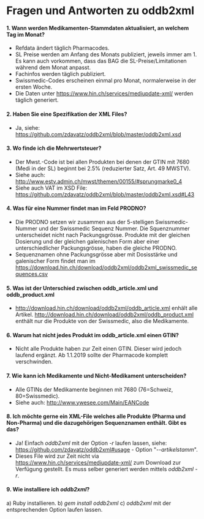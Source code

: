 # Fragen und Antworten zu oddb2xml

#### 1. Wann werden Medikamenten-Stammdaten aktualisiert, an welchem Tag im Monat?
* Refdata ändert täglich Pharmacodes.
* SL Preise werden am Anfang des Monats publiziert, jeweils immer am 1. Es kann auch vorkommen, dass das BAG die SL-Preise/Limitationen während dem Monat anpasst.
* Fachinfos werden täglich publiziert.
* Swissmedic-Codes erscheinen einmal pro Monat, normalerweise in der ersten Woche.
* Die Daten unter https://www.hin.ch/services/mediupdate-xml/ werden täglich generiert.

#### 2. Haben Sie eine Spezifikation der XML Files? 
* Ja, siehe: https://github.com/zdavatz/oddb2xml/blob/master/oddb2xml.xsd

#### 3. Wo finde ich die Mehrwertsteuer?
* Der Mwst.-Code ist bei allen Produkten bei denen der GTIN mit 7680 (Medi in der SL) beginnt bei 2.5% (reduzierter Satz, Art. 49 MWSTV). 
* Siehe auch: http://www.estv.admin.ch/mwst/themen/00155/#sprungmarke0_4
* Siehe auch VAT im XSD File: https://github.com/zdavatz/oddb2xml/blob/master/oddb2xml.xsd#L43

#### 4. Was für eine Nummer findet man im Feld PRODNO?
* Die PRODNO setzen wir zusammen aus der 5-stelligen Swissmedic-Nummer und der Swissmedic Sequenz Nummer. Die Squenznummer unterscheidet nicht nach Packungsgrösse. Produkte mit der gleichen Dosierung und der gleichen galenischen Form aber einer unterschiedlicher Packungsgrösse, haben die gleiche PRODNO.
* Sequenznamen ohne Packungsgrösse aber mit Dosisstärke und galenischer Form findet man im https://download.hin.ch/download/oddb2xml/oddb2xml_swissmedic_sequences.csv

#### 5. Was ist der Unterschied zwischen oddb_article.xml und oddb_product.xml
* http://download.hin.ch/download/oddb2xml/oddb_article.xml enhält alle Artikel. http://download.hin.ch/download/oddb2xml/oddb_product.xml enthält nur die Produkte von der Swissmedic, also die Medikamente.

#### 6. Warum hat nicht jedes Produkt im oddb_article.xml einen GTIN?
* Nicht alle Produkte haben zur Zeit einen GTIN. Dieser wird jedoch laufend ergänzt. Ab 1.1.2019 sollte der Pharmacode komplett verschwinden.

#### 7. Wie kann ich Medikamente und Nicht-Medikament unterscheiden?
* Alle GTINs der Medikamente beginnen mit 7680 (76=Schweiz, 80=Swissmedic).
* Siehe auch: http://www.ywesee.com/Main/EANCode

#### 8. Ich möchte gerne ein XML-File welches alle Produkte (Pharma und Non-Pharma) und die dazugehörigen Sequenznamen enthält. Gibt es das?
* Ja! Einfach _oddb2xml_ mit der Option _-r_ laufen lassen, siehe: https://github.com/zdavatz/oddb2xml#usage - Option "_--artikelstamm_".
* Dieses File wird zur Zeit nicht via https://www.hin.ch/services/mediupdate-xml/ zum Download zur Verfügung gestellt. Es muss selber generiert werden mittels _oddb2xml -r_.

#### 9. Wie installiere ich _oddb2xml_?
a) Ruby installieren.
b) _gem install oddb2xml_
c) _oddb2xml_ mit der entsprechenden Option laufen lassen.
